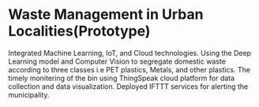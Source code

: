 # Waste Management in Urban Localities(Prototype)
Integrated Machine Learning, IoT, and Cloud technologies. Using the Deep Learning model and Computer Vision to segregate domestic waste according to three classes i.e PET plastics, Metals, and other plastics. 
The timely monitering of the bin using ThingSpeak cloud platform for data collection and data visualization. Deployed IFTTT services for alerting the municipality.
